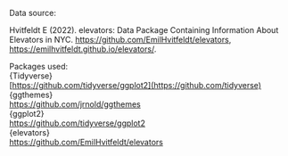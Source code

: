 Data source:

Hvitfeldt E (2022). elevators: Data Package Containing Information About Elevators in NYC. https://github.com/EmilHvitfeldt/elevators, https://emilhvitfeldt.github.io/elevators/.

Packages used: <br>
{Tidyverse} <br>
[https://github.com/tidyverse/ggplot2](https://github.com/tidyverse) <br>
{ggthemes} <br>
https://github.com/jrnold/ggthemes <br>
{ggplot2} <br>
https://github.com/tidyverse/ggplot2 <br>
{elevators} <br>
https://github.com/EmilHvitfeldt/elevators <br>
